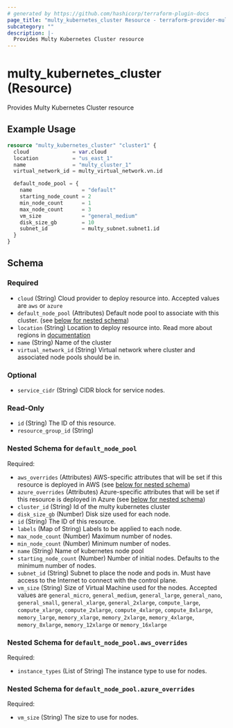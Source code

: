 ```yaml
---
# generated by https://github.com/hashicorp/terraform-plugin-docs
page_title: "multy_kubernetes_cluster Resource - terraform-provider-multy"
subcategory: ""
description: |-
  Provides Multy Kubernetes Cluster resource
---
```


# multy_kubernetes_cluster (Resource)

Provides Multy Kubernetes Cluster resource

## Example Usage

```terraform
resource "multy_kubernetes_cluster" "cluster1" {
  cloud              = var.cloud
  location           = "us_east_1"
  name               = "multy_cluster_1"
  virtual_network_id = multy_virtual_network.vn.id

  default_node_pool = {
    name                = "default"
    starting_node_count = 2
    min_node_count      = 1
    max_node_count      = 3
    vm_size             = "general_medium"
    disk_size_gb        = 10
    subnet_id           = multy_subnet.subnet1.id
  }
}
```

<!-- schema generated by tfplugindocs -->
## Schema

### Required

- `cloud` (String) Cloud provider to deploy resource into. Accepted values are `aws` or `azure`
- `default_node_pool` (Attributes) Default node pool to associate with this cluster. (see [below for nested schema](#nestedatt--default_node_pool))
- `location` (String) Location to deploy resource into. Read more about regions in [documentation](https://docs.multy.dev/regions)
- `name` (String) Name of the cluster
- `virtual_network_id` (String) Virtual network where cluster and associated node pools should be in.

### Optional

- `service_cidr` (String) CIDR block for service nodes.

### Read-Only

- `id` (String) The ID of this resource.
- `resource_group_id` (String)

<a id="nestedatt--default_node_pool"></a>
### Nested Schema for `default_node_pool`

Required:

- `aws_overrides` (Attributes) AWS-specific attributes that will be set if this resource is deployed in AWS (see [below for nested schema](#nestedatt--default_node_pool--aws_overrides))
- `azure_overrides` (Attributes) Azure-specific attributes that will be set if this resource is deployed in Azure (see [below for nested schema](#nestedatt--default_node_pool--azure_overrides))
- `cluster_id` (String) Id of the multy kubernetes cluster
- `disk_size_gb` (Number) Disk size used for each node.
- `id` (String) The ID of this resource.
- `labels` (Map of String) Labels to be applied to each node.
- `max_node_count` (Number) Maximum number of nodes.
- `min_node_count` (Number) Minimum number of nodes.
- `name` (String) Name of kubernetes node pool
- `starting_node_count` (Number) Number of initial nodes. Defaults to the minimum number of nodes.
- `subnet_id` (String) Subnet to place the node and pods in. Must have access to the Internet to connect with the control plane.
- `vm_size` (String) Size of Virtual Machine used for the nodes. Accepted values are `general_micro`, `general_medium`, `general_large`, `general_nano`, `general_small`, `general_xlarge`, `general_2xlarge`, `compute_large`, `compute_xlarge`, `compute_2xlarge`, `compute_4xlarge`, `compute_8xlarge`, `memory_large`, `memory_xlarge`, `memory_2xlarge`, `memory_4xlarge`, `memory_8xlarge`, `memory_12xlarge` or `memory_16xlarge`

<a id="nestedatt--default_node_pool--aws_overrides"></a>
### Nested Schema for `default_node_pool.aws_overrides`

Required:

- `instance_types` (List of String) The instance type to use for nodes.


<a id="nestedatt--default_node_pool--azure_overrides"></a>
### Nested Schema for `default_node_pool.azure_overrides`

Required:

- `vm_size` (String) The size to use for nodes.


